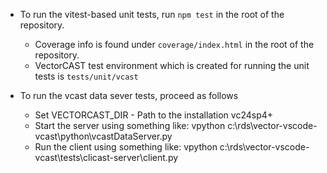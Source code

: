 - To run the vitest-based unit tests, run `npm test` in the root of the repository.
  - Coverage info is found under `coverage/index.html` in the root of the repository.
  - VectorCAST test environment which is created for running the unit tests is `tests/unit/vcast`


- To run the vcast data sever tests, proceed as follows
  - Set VECTORCAST_DIR - Path to the installation vc24sp4+
  - Start the server using something like: vpython c:\rds\vector-vscode-vcast\python\vcastDataServer.py
  - Run the client using something like: vpython c:\rds\vector-vscode-vcast\tests\clicast-server\client.py

